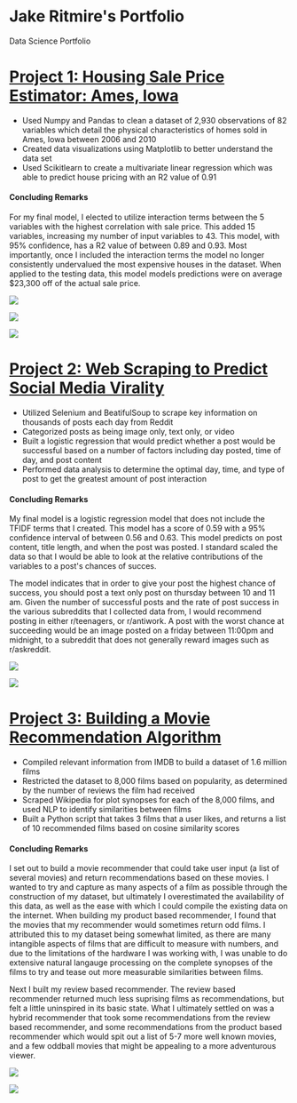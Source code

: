 # Jake Ritmire's Portfolio

Data Science Portfolio

# [Project 1: Housing Sale Price Estimator: Ames, Iowa](https://github.com/jgritmire/Project_1_Housing_Regression)
* Used Numpy and Pandas to clean a dataset of 2,930 observations of 82 variables which detail the physical characteristics of homes sold in Ames, Iowa between 2006 and 2010
* Created data visualizations using Matplotlib to better understand the data set
* Used Scikitlearn to create a multivariate linear regression which was able to predict house pricing with an R2 value of 0.91
#### Concluding Remarks
For my final model, I elected to utilize interaction terms between the 5 variables with the highest correlation with sale price. This added 15 variables, increasing my number of input variables to 43. This model, with 95% confidence, has a R2 value of between 0.89 and 0.93. Most importantly, once I included the interaction terms the model no longer consistently undervalued the most expensive houses in the dataset. When applied to the testing data, this model models predictions were on average $23,300 off of the actual sale price.

![](/images/Housing_1.png)

![](/images/Housing_2.png)

![](/images/Housing_3.png)

# [Project 2: Web Scraping to Predict Social Media Virality](https://github.com/jgritmire/Reddit_Web_Scraper/blob/main/README.md)
* Utilized Selenium and BeatifulSoup to scrape key information on thousands of posts each day from Reddit
* Categorized posts as being image only, text only, or video
* Built a logistic regression that would predict whether a post would be successful based on a number of factors including day posted, time of day, and post content
* Performed data analysis to determine the optimal day, time, and type of post to get the greatest amount of post interaction
#### Concluding Remarks
My final model is a logistic regression model that does not include the TFIDF terms that I created. This model has a score of 0.59 with a 95% confidence interval of between 0.56 and 0.63. This model predicts on post content, title length, and when the post was posted. I standard scaled the data so that I would be able to look at the relative contributions of the variables to a post's chances of succes.

The model indicates that in order to give your post the highest chance of success, you should post a text only post on thursday between 10 and 11 am. Given the number of successful posts and the rate of post success in the various subreddits that I collected data from, I would recommend posting in either r/teenagers, or r/antiwork. A post with the worst chance at succeeding would be an image posted on a friday between 11:00pm and midnight, to a subreddit that does not generally reward images such as r/askreddit.

![](/images/Reddit_1.png)

![](/images/Reddit_3.png)

# [Project 3: Building a Movie Recommendation Algorithm](https://github.com/jgritmire/Movie_Recommender)
* Compiled relevant information from IMDB to build a dataset of 1.6 million films
* Restricted the dataset to 8,000 films based on popularity, as determined by the number of reviews the film had received
* Scraped Wikipedia for plot synopses for each of the 8,000 films, and used NLP to identify similarities between films
* Built a Python script that takes 3 films that a user likes, and returns a list of 10 recommended films based on cosine similarity scores
#### Concluding Remarks
I set out to build a movie recommender that could take user input (a list of several movies) and return recommendations based on these movies. I wanted to try and capture as many aspects of a film as possible through the construction of my dataset, but ultimately I overestimated the availability of this data, as well as the ease with which I could compile the existing data on the internet. When building my product based recommender, I found that the movies that my recommender would sometimes return odd films. I attributed this to my dataset being somewhat limited, as there are many intangible aspects of films that are difficult to measure with numbers, and due to the limitations of the hardware I was working with, I was unable to do extensive natural langauge processing on the complete synopses of the films to try and tease out more measurable similarities between films.

Next I built my review based recommender. The review based recommender returned much less suprising films as recommendations, but felt a little uninspired in its basic state. What I ultimately settled on was a hybrid recommender that took some recommendations from the review based recommender, and some recommendations from the product based recommender which would spit out a list of 5-7 more well known movies, and a few oddball movies that might be appealing to a more adventurous viewer.

![](/images/Movies_2.png)

![](/images/Movies_3.png)
